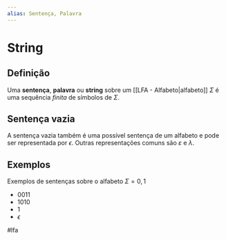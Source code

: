 ```yaml
---
alias: Sentença, Palavra
---
```


# String

## Definição

Uma **sentença**, **palavra** ou **string** sobre um [[LFA - Alfabeto|alfabeto]] $\Sigma$ é uma sequência *finita* de símbolos de $\Sigma$.

## Sentença vazia

A sentença vazia também é uma possível sentença de um alfabeto e pode ser representada por $\epsilon$. Outras representações comuns são $\varepsilon$ e $\lambda$.

## Exemplos

Exemplos de sentenças sobre o alfabeto $\Sigma = {0,1}$
- 0011
- 1010
- 1
- $\epsilon$

#lfa

